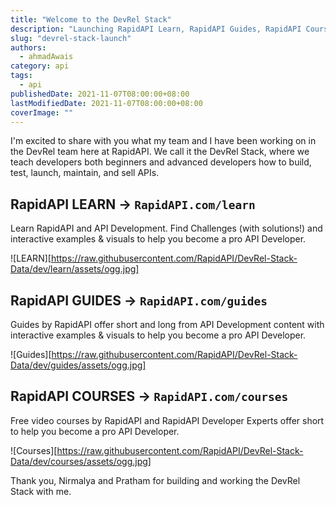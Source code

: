 ```yaml
---
title: "Welcome to the DevRel Stack"
description: "Launching RapidAPI Learn, RapidAPI Guides, RapidAPI Courses, and a lot more to help you become the best API Developer."
slug: "devrel-stack-launch"
authors:
  - ahmadAwais
category: api
tags:
  - api
publishedDate: 2021-11-07T08:00:00+08:00
lastModifiedDate: 2021-11-07T08:00:00+08:00
coverImage: ""
---
```


<Lead>
  I'm excited to share with you what my team and I have been working on in the DevRel team here at RapidAPI. We call it the DevRel Stack, where we teach developers both beginners and advanced developers how to build, test, launch, maintain, and sell APIs.
</Lead>

## RapidAPI LEARN → `RapidAPI.com/learn`

Learn RapidAPI and API Development. Find Challenges (with solutions!) and interactive examples & visuals to help you become a pro API Developer.

![LEARN][https://raw.githubusercontent.com/RapidAPI/DevRel-Stack-Data/dev/learn/assets/ogg.jpg]

## RapidAPI GUIDES → `RapidAPI.com/guides`

Guides by RapidAPI offer short and long from API Development content with interactive examples & visuals to help you become a pro API Developer.

![Guides][https://raw.githubusercontent.com/RapidAPI/DevRel-Stack-Data/dev/guides/assets/ogg.jpg]


## RapidAPI COURSES → `RapidAPI.com/courses`

Free video courses by RapidAPI and RapidAPI Developer Experts offer short to help you become a pro API Developer.

![Courses][https://raw.githubusercontent.com/RapidAPI/DevRel-Stack-Data/dev/courses/assets/ogg.jpg]


Thank you, Nirmalya and Pratham for building and working the DevRel Stack with me.
